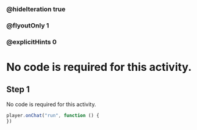 ### @hideIteration true 
### @flyoutOnly 1
### @explicitHints 0


# No code is required for this activity. 
## Step 1
No code is required for this activity. 

```typescript
player.onChat("run", function () {
})
```
